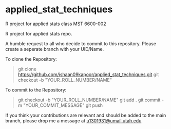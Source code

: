 # applied_stat_techniques
R project for applied stats class MST 6600-002

R project for applied stats repo. 

A humble request to all who decide to commit to this repository. Please create a seperate branch with your UID/Name. 

To clone the Repository:
> git clone https://github.com/ishaan09kapoor/applied_stat_techniques.git
> git checkout -b "YOUR_ROLL_NUMBER/NAME"

To commit to the Repository:
 
> git checkout -b "YOUR_ROLL_NUMBER/NAME"
> git add .
> git commit -m "YOUR_COMMIT_MESSAGE"
> git push

If you think your contributions are relevant and should be added to the main branch, please drop me a message at u1301931@umail.utah.edu